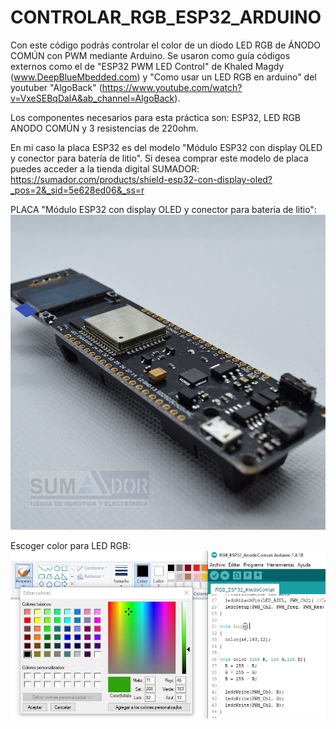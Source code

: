 # CONTROLAR_RGB_ESP32_ARDUINO
Con este código podrás controlar el color de un diodo LED RGB de ÁNODO COMÚN con PWM mediante Arduino. Se usaron como guía códigos externos como el de "ESP32 PWM LED Control" de Khaled Magdy (www.DeepBlueMbedded.com) y "Como usar un LED RGB en arduino" del youtuber "AlgoBack" (https://www.youtube.com/watch?v=VxeSEBqDalA&ab_channel=AlgoBack).

Los componentes necesarios para esta práctica son:  ESP32, LED RGB ANODO COMÚN y 3 resistencias de 220ohm.

En mi caso la placa ESP32 es del modelo "Módulo ESP32 con display OLED y conector para batería de litio". Si desea comprar este modelo de placa puedes acceder a la tienda digital SUMADOR: https://sumador.com/products/shield-esp32-con-display-oled?_pos=2&_sid=5e628ed06&_ss=r

PLACA "Módulo ESP32 con display OLED y conector para batería de litio":
![Image text](https://github.com/JoseEscorcia/CONTROLAR_RGB_ESP32_ARDUINO/blob/main/Imagen125_2048x2048.jpg)

Escoger color para LED RGB:
![Image text](https://github.com/JoseEscorcia/CONTROLAR_RGB_ESP32_ARDUINO/blob/main/Extracto1.jpeg)
